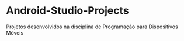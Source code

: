 # Android-Studio-Projects
Projetos desenvolvidos na disciplina de Programação para Dispositivos Móveis
